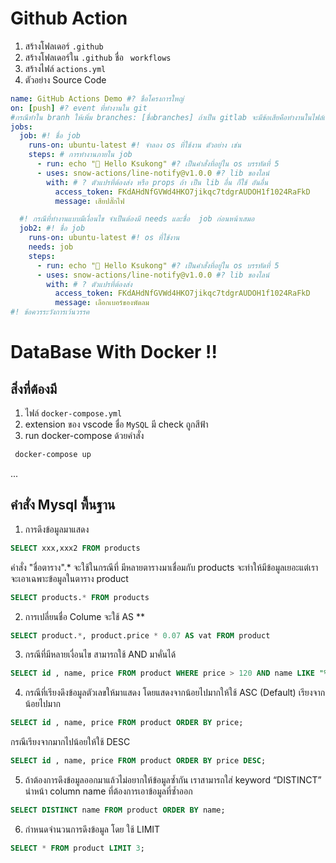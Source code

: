 # Github Action

1. สร้างโฟลเดอร์ `.github`
2. สร้างโฟลเดอร์ใน `.github` ชื่อ ` workflows`
3. สร้างไฟล์ `actions.yml`
4. ตัวอย่าง Source Code

```yml
name: GitHub Actions Demo #? ชื่อโครงการใหญ่
on: [push] #? event ที่ทำงานใน git
#กรณีทำใน branh ให้เพิ่ม branches: [ชื่อbranches] ถ้าเป็น gitlab จะมีข้อเสียคือทำงานในไฟล์เดียว ถ้า github สามารถแยกไฟล์ได้
jobs:
  job: #! ชื่อ job
    runs-on: ubuntu-latest #! จำลอง os ที่ใช้งาน ตัวอย่าง เช่น
    steps: # การทำงานภายใน job
      - run: echo "🎉 Hello Ksukong" #? เป็นคำสั่งที่อยู่ใน os บรรทัดที่ 5
      - uses: snow-actions/line-notify@v1.0.0 #? lib ของไลน์
        with: # ? ตัวแปรที่ต้องส่ง หรือ props ถ้า เป็น lib อื่น ก็ใช้ อันอื่น
          access_token: FKdAHdNfGVWd4HKO7jikqc7tdgrAUDOH1f1024RaFkD
          message: เสียปลั๊กไฟ

  #! กรณีที่ทำงานแบบมีเงื่อนไข จำเป็นต้องมี needs และชื่อ  job ก่อนหน้าเสมอ
  job2: #! ชื่อ job
    runs-on: ubuntu-latest #! os ที่ใช้งาน
    needs: job
    steps:
      - run: echo "🎉 Hello Ksukong" #? เป็นคำสั่งที่อยู่ใน os บรรทัดที่ 5
      - uses: snow-actions/line-notify@v1.0.0 #? lib ของไลน์
        with: # ? ตัวแปรที่ต้องส่ง
          access_token: FKdAHdNfGVWd4HKO7jikqc7tdgrAUDOH1f1024RaFkD
          message: เลือกเบอร์ของพัดลม
#! ข้อควรระวังการเว้นวรรค
```

# DataBase With Docker !!

## สิ่งที่ต้องมี

1. ไฟล์ `docker-compose.yml`
2. extension ของ vscode ชื่อ `MySQL` มี check ถูกสีฟ้า
3. run docker-compose ด้วยคำสั่ง

```bash
 docker-compose up
```

...

## คำสั่ง Mysql พื้นฐาน

1. การดึงข้อมูลมาแสดง

```sql
SELECT xxx,xxx2 FROM products
```

คำสั่ง "ชื่อตาราง".\* จะใช้ในกรณีที่ มีหลายตารางมาเชื่อมกับ products จะทำให้มีข้อมูลเยอะแต่เราจะเอาเฉพาะข้อมูลในตาราง product

```sql
SELECT products.* FROM products
```

2. การเปลี่ยนชื่อ Colume จะใช้ AS \*\*

```sql
SELECT product.*, product.price * 0.07 AS vat FROM product
```

3. กรณีที่มีหลายเงื่อนไข สามารถใช้ AND มาคั่นได้

```sql
SELECT id , name, price FROM product WHERE price > 120 AND name LIKE "%ข้าวโพด%";

```

4. กรณีที่เรียงดึงข้อมูลตัวเลขให้มาแสดง โดยแสดงจากน้อยไปมากให้ใช้ ASC (Default) เรียงจากน้อยไปมาก

```sql
SELECT id , name, price FROM product ORDER BY price;
```

กรณีเรียงจากมากไปน้อยให้ใช้ DESC

```sql
SELECT id , name, price FROM product ORDER BY price DESC;
```

5. ถ้าต้องการดึงข้อมูลออกมาแล้วไม่อยากให้ข้อมูลซ้ำกัน เราสามารถใส่ keyword “DISTINCT” นำหน้า column name ที่ต้องการเอาข้อมูลที่ซ้ำออก

```sql
SELECT DISTINCT name FROM product ORDER BY name;
```

6. กำหนดจำนวนการดึงข้อมูล โดย ใช้ LIMIT

```sql
SELECT * FROM product LIMIT 3;
```